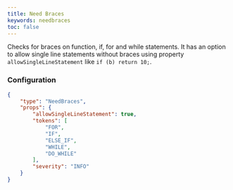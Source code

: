 ```yaml
---
title: Need Braces
keywords: needbraces
toc: false
---
```


Checks for braces on function, if, for and while statements. It has an option to allow single line statements without braces using property `allowSingleLineStatement` like `if (b) return 10;`.

### Configuration

```json
{
    "type": "NeedBraces",
    "props": {
        "allowSingleLineStatement": true,
        "tokens": [
            "FOR",
            "IF",
            "ELSE_IF",
            "WHILE",
            "DO_WHILE"
        ],
        "severity": "INFO"
    }
}
```